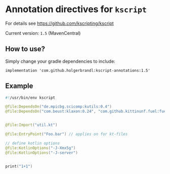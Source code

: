 # Annotation directives for `kscript`

For details see https://github.com/kscripting/kscript

Current version: `1.5` (MavenCentral)

## How to use?

Simply change your gradle dependencies to include:

```
implementation 'com.github.holgerbrandl:kscript-annotations:1.5'
```

## Example

```kotlin
#!/usr/bin/env kscript

@file:DependsOn("de.mpicbg.scicomp:kutils:0.4")
@file:DependsOn("com.beust:klaxon:0.24", "com.github.kittinunf.fuel:fuel:1.3.1")


@file:Import("util.kt")

@file:EntryPoint("Foo.bar") // applies on for kt-files

// define kotlin options
@file:KotlinOptions("-J-Xmx5g")
@file:KotlinOptions("-J-server")


print("1+1")
```
